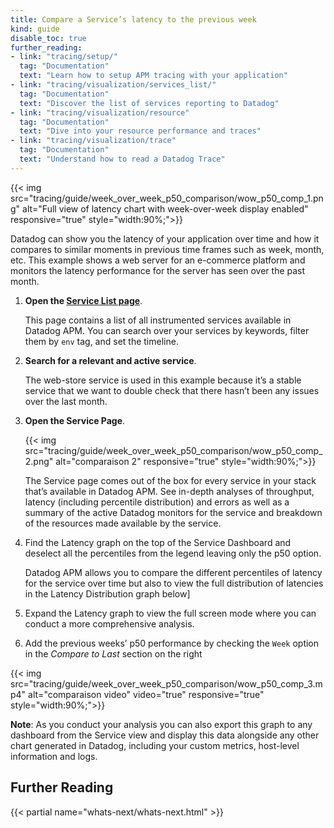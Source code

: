 ```yaml
---
title: Compare a Service’s latency to the previous week
kind: guide
disable_toc: true
further_reading:
- link: "tracing/setup/"
  tag: "Documentation"
  text: "Learn how to setup APM tracing with your application"
- link: "tracing/visualization/services_list/"
  tag: "Documentation"
  text: "Discover the list of services reporting to Datadog"
- link: "tracing/visualization/resource"
  tag: "Documentation"
  text: "Dive into your resource performance and traces"
- link: "tracing/visualization/trace"
  tag: "Documentation"
  text: "Understand how to read a Datadog Trace"
---
```


{{< img src="tracing/guide/week_over_week_p50_comparison/wow_p50_comp_1.png" alt="Full view of latency chart with week-over-week display enabled" responsive="true" style="width:90%;">}}

Datadog can show you the latency of your application over time and how it compares to similar moments in previous time frames such as week, month, etc. This example shows a web server for an e-commerce platform and monitors the latency performance for the server has  seen over the past month.

1. **Open the [Service List page][1]**.

    This page contains a list of all instrumented services available in Datadog APM. You can search over your services by keywords, filter them by `env` tag, and set the timeline.
2. **Search for a relevant and active service**.

    The web-store service is used in this example because it’s a stable service that we want to double check that there hasn’t been any issues over the last month.

3. **Open the Service Page**.

    {{< img src="tracing/guide/week_over_week_p50_comparison/wow_p50_comp_2.png" alt="comparaison 2" responsive="true" style="width:90%;">}}

    The Service page comes out of the box for every service in your stack that’s available in Datadog APM. See in-depth analyses of throughput, latency (including percentile distribution) and errors as well as a summary of the active Datadog monitors for the service and breakdown of the resources made available by the service.

4. Find the Latency graph on the top of the Service Dashboard and deselect all the percentiles from the legend leaving only the p50 option.

    Datadog APM allows you to compare the different percentiles of latency for the service over time but also to view the full distribution of latencies in the Latency Distribution graph below]

5. Expand the Latency graph to view the full screen mode where you can conduct a more comprehensive analysis.
6. Add the previous weeks’ p50 performance by checking the `Week` option in the *Compare to Last* section on the right

{{< img src="tracing/guide/week_over_week_p50_comparison/wow_p50_comp_3.mp4" alt="comparaison video" video="true" responsive="true" style="width:90%;">}}

**Note**: As you conduct your analysis you can also export this graph to any dashboard from the Service view and display this data alongside any other chart generated in Datadog, including your custom metrics, host-level information and logs.

## Further Reading

{{< partial name="whats-next/whats-next.html" >}}

[1]: https://app.datadoghq.com/apm/services
